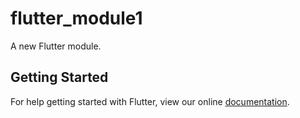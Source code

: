 # flutter_module1

A new Flutter module.

## Getting Started

For help getting started with Flutter, view our online
[documentation](https://flutter.dev/).
